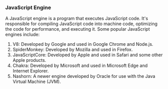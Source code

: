### JavaScript Engine
A JavaScript engine is a program that executes JavaScript code. It's responsible for compiling JavaScript code into machine code, optimizing the code for performance, and executing it. Some popular JavaScript engines include:

1. V8: Developed by Google and used in Google Chrome and Node.js.
2. SpiderMonkey: Developed by Mozilla and used in Firefox.
3. JavaScriptCore: Developed by Apple and used in Safari and some other Apple products.
4. Chakra: Developed by Microsoft and used in Microsoft Edge and Internet Explorer.
5. Nashorn: A newer engine developed by Oracle for use with the Java Virtual Machine (JVM).